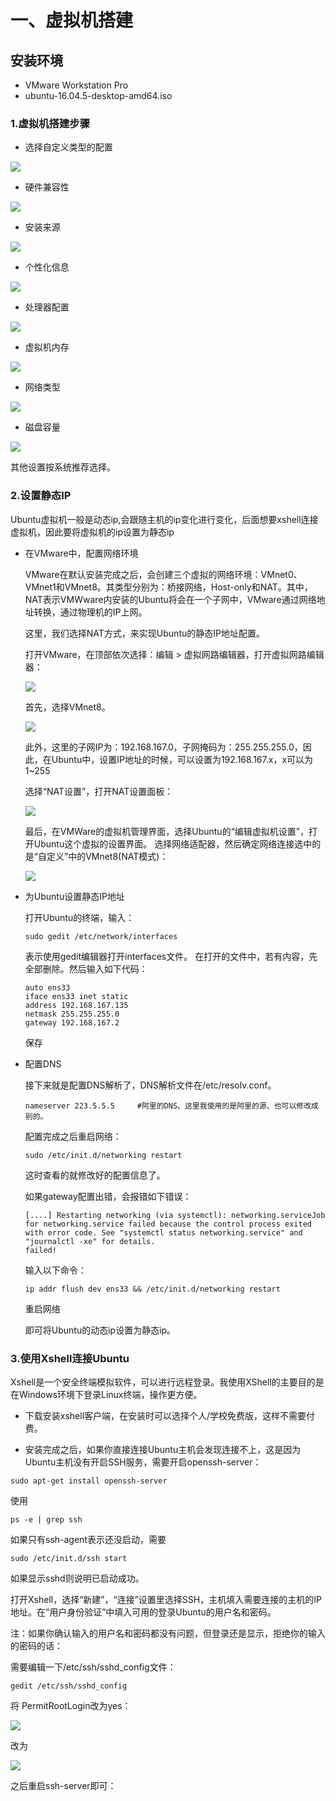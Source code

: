 # 一、虚拟机搭建
## 安装环境
* VMware Workstation Pro
* ubuntu-16.04.5-desktop-amd64.iso

### 1.虚拟机搭建步骤

* 选择自定义类型的配置

 ![](https://github.com/fengchuang0620/Docker/blob/master/docker/docker_picture/vm%E7%B1%BB%E5%9E%8B%E9%85%8D%E7%BD%AE.PNG)

* 硬件兼容性

![](https://github.com/fengchuang0620/Docker/blob/master/docker/docker_picture/硬件兼容性.png)

* 安装来源

![](../docker/docker_picture/安装来源.png)

* 个性化信息

![](../docker/docker_picture/个性化信息.png)

* 处理器配置

![](../docker/docker_picture/处理器配置.png)

* 虚拟机内存

![](../docker/docker_picture/虚拟机内存.png)

* 网络类型

![](../docker/docker_picture/网络类型.png)

* 磁盘容量

![](../docker/docker_picture/磁盘容量.png)

其他设置按系统推荐选择。


### 2.设置静态IP

Ubuntu虚拟机一般是动态ip,会跟随主机的ip变化进行变化，后面想要xshell连接虚拟机，因此要将虚拟机的ip设置为静态ip

* 在VMware中，配置网络环境

   VMware在默认安装完成之后，会创建三个虚拟的网络环境：VMnet0、VMnet1和VMnet8。其类型分别为：桥接网络，Host-only和NAT。其中，NAT表示VMWware内安装的Ubuntu将会在一个子网中，VMware通过网络地址转换，通过物理机的IP上网。

   这里，我们选择NAT方式，来实现Ubuntu的静态IP地址配置。

   打开VMware，在顶部依次选择：编辑 > 虚拟网路编辑器，打开虚拟网路编辑器：

   ![](../docker/docker_picture/网络编辑器.jpg)

   首先，选择VMnet8。

    ![](../docker/docker_picture/网络编辑器2.png)


   此外，这里的子网IP为：192.168.167.0，子网掩码为：255.255.255.0，因此，在Ubuntu中，设置IP地址的时候，可以设置为192.168.167.x，x可以为1~255

   选择“NAT设置”，打开NAT设置面板：

    ![](../docker/docker_picture/NAT设置.png)

   最后，在VMWare的虚拟机管理界面，选择Ubuntu的“编辑虚拟机设置”，打开Ubuntu这个虚拟的设置界面。
   选择网络适配器，然后确定网络连接选中的是“自定义”中的VMnet8(NAT模式)：

    ![](../docker/docker_picture/网络适配器.png)

   
* 为Ubuntu设置静态IP地址

   打开Ubuntu的终端，输入：
   ```
   sudo gedit /etc/network/interfaces
   ```

   表示使用gedit编辑器打开interfaces文件。 在打开的文件中，若有内容，先全部删除。然后输入如下代码：

   ```
   auto ens33
   iface ens33 inet static
   address 192.168.167.135
   netmask 255.255.255.0
   gateway 192.168.167.2
   ```

   保存


* 配置DNS
   
   接下来就是配置DNS解析了，DNS解析文件在/etc/resolv.conf。

   ```
   nameserver 223.5.5.5     #阿里的DNS、这里我使用的是阿里的源、也可以修改成别的。 
   ```

   配置完成之后重启网络：

   ```
   sudo /etc/init.d/networking restart

   ```

   这时查看的就修改好的配置信息了。

   如果gateway配置出错，会报错如下错误：

   ```
   [....] Restarting networking (via systemctl): networking.serviceJob for networking.service failed because the control process exited with error code. See "systemctl status networking.service" and "journalctl -xe" for details.
   failed!
   ```
   
   输入以下命令：

   ```
   ip addr flush dev ens33 && /etc/init.d/networking restart
   ```

   重启网络

   即可将Ubuntu的动态ip设置为静态ip。



### 3.使用Xshell连接Ubuntu

  Xshell是一个安全终端模拟软件，可以进行远程登录。我使用XShell的主要目的是在Windows环境下登录Linux终端，操作更方便。
  
  * 下载安装xshell客户端，在安装时可以选择个人/学校免费版，这样不需要付费。

  * 安装完成之后，如果你直接连接Ubuntu主机会发现连接不上，这是因为Ubuntu主机没有开启SSH服务，需要开启openssh-server：
  
  ```
  sudo apt-get install openssh-server
  ```

  使用

  ```
  ps -e | grep ssh
  ```
  如果只有ssh-agent表示还没启动，需要

  ```
  sudo /etc/init.d/ssh start
  ```

  如果显示sshd则说明已启动成功。


  打开Xshell，选择“新建”，“连接”设置里选择SSH，主机填入需要连接的主机的IP地址。在“用户身份验证”中填入可用的登录Ubuntu的用户名和密码。

  注：如果你确认输入的用户名和密码都没有问题，但登录还是显示，拒绝你的输入的密码的话：

  需要编辑一下/etc/ssh/sshd_config文件：

  ```
  gedit /etc/ssh/sshd_config 
  ```
  将 PermitRootLogin改为yes：

  ![](../docker/docker_picture/sshd_config.png)

  改为
  
  ![](../docker/docker_picture/sshd_config1.png)

  之后重启ssh-server即可：


